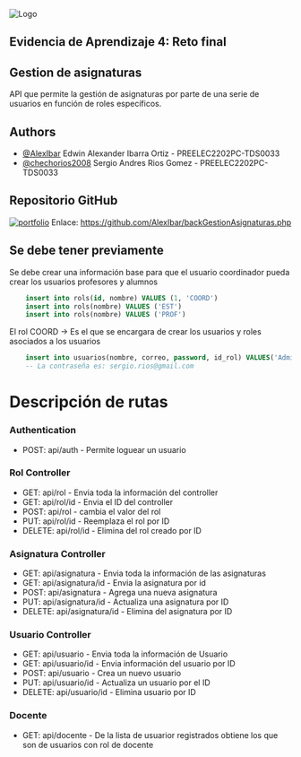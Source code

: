 
![Logo](https://www.redttu.edu.co/es/wp-content/uploads/2019/03/11.-IU-DIGITAL.png)

## Evidencia de Aprendizaje 4: Reto final
## Gestion de asignaturas

API que permite la gestión de asignaturas por parte 
de una serie de usuarios en función de roles específicos.

## Authors

- [@AlexIbar](https://github.com/AlexIbar)
Edwin Alexander Ibarra Ortiz - PREELEC2202PC-TDS0033 
- [@chechorios2008](https://github.com/chechorios2008)
Sergio Andres Rios Gomez - PREELEC2202PC-TDS0033


## Repositorio GitHub
[![portfolio](https://pythonforundergradengineers.com/posts/git/images/git_and_github_logo.png)](https://github.com/)
Enlace: https://github.com/AlexIbar/backGestionAsignaturas.php

## Se debe tener previamente

Se debe crear una información base para que el usuario coordinador pueda crear los usuarios profesores y alumnos

```sql
    insert into rols(id, nombre) VALUES (1, 'COORD')
    insert into rols(nombre) VALUES ('EST')
    insert into rols(nombre) VALUES ('PROF')
```
El rol COORD -> Es el que se encargara de crear los usuarios y roles asociados a los usuarios

```sql
    insert into usuarios(nombre, correo, password, id_rol) VALUES('Administrador', 'sergio.rios@gmail.com','$2y$12$FUq30sLT.dylLS4VJn8hCOL9Wp7m1aOAcOorIYxiRQsw5sIz4XtCK', 1)
    -- La contraseña es: sergio.rios@gmail.com
```

# Descripción de rutas

### Authentication
- POST: api/auth - Permite loguear un usuario

### Rol Controller
- GET: api/rol - Envia toda la información del controller
- GET: api/rol/id - Envia el ID del controller
- POST: api/rol - cambia el valor del rol
- PUT: api/rol/id - Reemplaza el rol por ID
- DELETE: api/rol/id - Elimina del rol creado por ID

### Asignatura Controller
- GET: api/asignatura - Envia toda la información de las asignaturas
- GET: api/asignatura/id - Envia la asignatura por id
- POST: api/asignatura - Agrega una nueva asignatura
- PUT: api/asignatura/id - Actualiza una asignatura por ID
- DELETE: api/asignatura/id - Elimina del asignatura por ID

### Usuario Controller
- GET: api/usuario - Envia toda la información de Usuario
- GET: api/usuario/id - Envia información del usuario por ID
- POST: api/usuario - Crea un nuevo usuario
- PUT: api/usuario/id - Actualiza un usuario por el ID
- DELETE: api/usuario/id - Elimina usuario por ID

### Docente
- GET: api/docente - De la lista de usuarior registrados obtiene los que son de usuarios con rol de docente